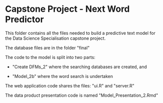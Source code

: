 # Capstone Project - Next Word Predictor

This folder contains all the files needed to build a predictive text model for the Data Science Specialisation capstone project.


The database files are in the folder "final"


The code to the model is split into two parts:

- "Create DFMs_2" where the searching databases are created, and

- "Model_2b" where the word search is undertaken


The web application code shares the files: "ui.R" and "server.R"

The data product presentation code is named "Model_Presentation_2.Rmd"